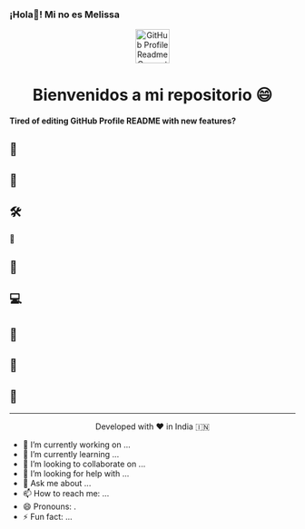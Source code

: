 ### ¡Hola👋! Mi no es Melissa

<p align="center">
  <img alt="GitHub Profile Readme Generator" src="./src/images/mdg.png" width="60" />
</p>
<h1 align="center">
  Bienvenidos a mi repositorio 😄
</h1>

#### Tired of editing GitHub Profile README with new features?

## 🚀 
## 🧐 
## 🛠️ 
🌟 
## 🍰
## 💻 
## 🙇 
## 🙇 
## 🙏

<hr>
<p align="center">
Developed with ❤️ in India 🇮🇳 
</p>


- 🔭 I’m currently working on ...
- 🌱 I’m currently learning ...
- 👯 I’m looking to collaborate on ...
- 🤔 I’m looking for help with ...
- 💬 Ask me about ...
- 📫 How to reach me: ...
- 😄 Pronouns: .
- ⚡ Fun fact: ...
